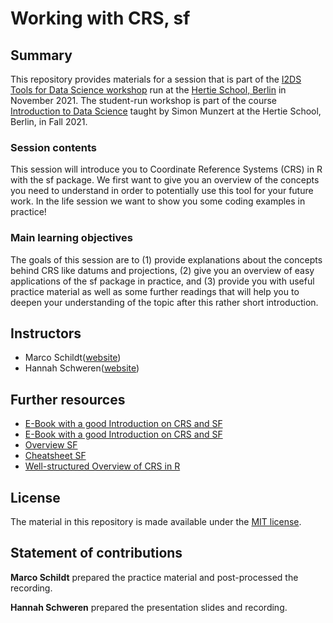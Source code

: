 # Working with CRS, sf


## Summary

This repository provides materials for a session that is part of the [I2DS Tools for Data Science workshop](https://github.com/intro-to-data-science-21-workshop) run at the [Hertie School, Berlin](https://www.hertie-school.org/en/) in November 2021. The student-run workshop is part of the course [Introduction to Data Science](https://github.com/intro-to-data-science-21) taught by Simon Munzert at the Hertie School, Berlin, in Fall 2021.

### Session contents

This session will introduce you to Coordinate Reference Systems (CRS) in R with the sf package. We first want to give you an overview of the concepts you need to understand in order to potentially use this tool for your future work. In the life session we want to show you some coding examples in practice!

### Main learning objectives

The goals of this session are to (1) provide explanations about the concepts behind CRS like datums and projections, (2) give you an overview of easy applications of the sf package in practice, and (3) provide you with useful practice material as well as some further readings that will help you to deepen your understanding of the topic after this rather short introduction.


## Instructors

-  Marco Schildt([website](https://github.com/search?q=user%3Am-schildt+&type=repositories)) 
-  Hannah Schweren([website](https://github.com/hannahmagda))

## Further resources

- [E-Book with a good Introduction on CRS and SF](https://geocompr.robinlovelace.net/spatial-class.html#crs-intro)
- [E-Book with a good Introduction on CRS and SF](https://keen-swartz-3146c4.netlify.app)
- [Overview SF](https://r-spatial.github.io/sf/index.html)
- [Cheatsheet SF](https://github.com/rstudio/cheatsheets/blob/main/sf.pdf)
- [Well-structured Overview of CRS in R](https://www.nceas.ucsb.edu/sites/default/files/2020-04/OverviewCoordinateReferenceSystems.pdf)


## License
The material in this repository is made available under the [MIT license](http://opensource.org/licenses/mit-license.php). 

## Statement of contributions

**Marco Schildt**  prepared the practice material and post-processed the recording.

**Hannah Schweren** prepared the presentation slides and recording.
